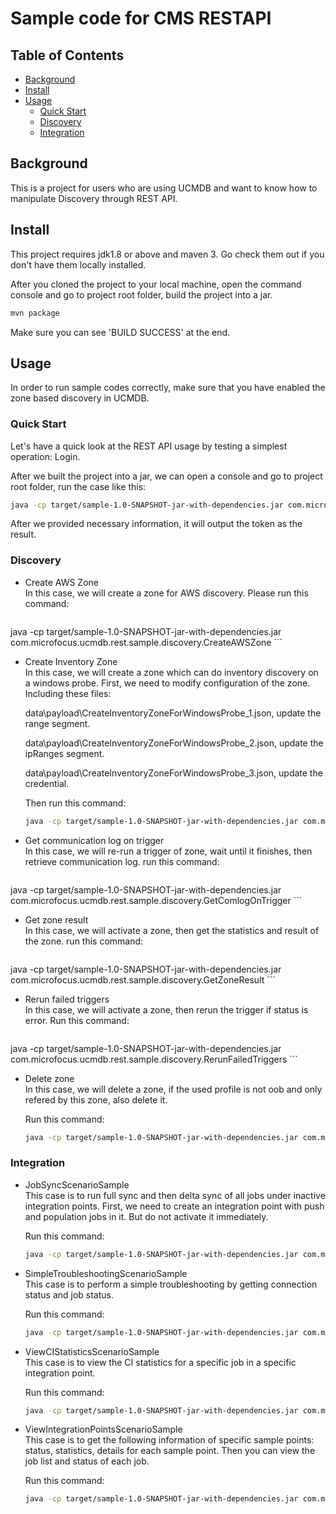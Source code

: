 # Sample code for CMS RESTAPI

## Table of Contents

- [Background](#background)
- [Install](#install)
- [Usage](#usage)
	- [Quick Start](#quick-start)
	- [Discovery](#discovery)
	- [Integration](#integration)

## Background

This is a project for users who are using UCMDB and want to know how to manipulate Discovery through REST API. 



## Install

This project requires jdk1.8 or above and maven 3. Go check them out if you don't have them locally installed. 

After you cloned the project to your local machine, open the command console and go to project root folder, build the project into a jar.

```sh
mvn package
```

Make sure you can see 'BUILD SUCCESS' at the end.



## Usage

In order to run sample codes correctly, make sure that you have enabled the zone based discovery in UCMDB.

### Quick Start

Let's have a quick look at the REST API usage by testing a simplest operation: Login. 

After we built the project into a jar, we can open a console and go to project root folder, run the case like this:

```sh
java -cp target/sample-1.0-SNAPSHOT-jar-with-dependencies.jar com.microfocus.ucmdb.rest.sample.quickstart.LogInToUCMDB
```

After we provided necessary information, it will output the token as the result.


### Discovery
* Create AWS Zone  
    In this case, we will create a zone for AWS discovery. Please run this command:

    ```sh
java -cp target/sample-1.0-SNAPSHOT-jar-with-dependencies.jar com.microfocus.ucmdb.rest.sample.discovery.CreateAWSZone
    ```

    

* Create Inventory Zone  
    In this case, we will create a zone which can do inventory discovery on a windows probe.
First, we need to modify configuration of the zone. Including these files:

    data\payload\CreateInventoryZoneForWindowsProbe_1.json, update the range segment.

    data\payload\CreateInventoryZoneForWindowsProbe_2.json, update the ipRanges segment.

    data\payload\CreateInventoryZoneForWindowsProbe_3.json, update the credential.

    Then run this command:
    
    ```sh
    java -cp target/sample-1.0-SNAPSHOT-jar-with-dependencies.jar com.microfocus.ucmdb.rest.sample.discovery.CreateInventoryZoneForWindowsProbe
    ```



* Get communication log on trigger  
    In this case, we will re-run a trigger of zone, wait until it finishes, then retrieve communication log.
run this command:
  
    ```sh
java -cp target/sample-1.0-SNAPSHOT-jar-with-dependencies.jar com.microfocus.ucmdb.rest.sample.discovery.GetComlogOnTrigger
    ```
  
  
  
* Get zone result  
    In this case, we will activate a zone, then get the statistics and result of the zone.
run this command:
  
    ```sh
java -cp target/sample-1.0-SNAPSHOT-jar-with-dependencies.jar com.microfocus.ucmdb.rest.sample.discovery.GetZoneResult
    ```
  
  
  
* Rerun failed triggers  
    In this case, we will activate a zone, then rerun the trigger if status is error. 
Run this command:
  
    ```sh
java -cp target/sample-1.0-SNAPSHOT-jar-with-dependencies.jar com.microfocus.ucmdb.rest.sample.discovery.RerunFailedTriggers
    ```
  
    
  
* Delete zone  
    In this case, we will delete a zone, if the used profile is not oob and only refered by this zone, also delete it.

  Run this command:
  
  ```sh
  java -cp target/sample-1.0-SNAPSHOT-jar-with-dependencies.jar com.microfocus.ucmdb.rest.sample.discovery.DeleteZoneWithAllReference
  ```
  
  

### Integration
* JobSyncScenarioSample  
    This case is to run full sync and then delta sync of all jobs under inactive integration points.
    First, we need to create an integration point with push and population jobs in it. But do not activate it immediately.
    
    Run this command:
    
    ```sh
    java -cp target/sample-1.0-SNAPSHOT-jar-with-dependencies.jar com.microfocus.ucmdb.rest.sample.integration.JobSyncScenarioSample
    ```
    
    
    
* SimpleTroubleshootingScenarioSample  
    This case is to perform a simple troubleshooting by getting connection status and job status.
    
    Run this command:
    
    ```sh
    java -cp target/sample-1.0-SNAPSHOT-jar-with-dependencies.jar com.microfocus.ucmdb.rest.sample.integration.SimpleTroubleshootingScenarioSample
    ```
    
    
    
* ViewCIStatisticsScenarioSample  
    This case is to view the CI statistics for a specific job in a specific integration point.
    
    Run this command:
    
    ```sh
    java -cp target/sample-1.0-SNAPSHOT-jar-with-dependencies.jar com.microfocus.ucmdb.rest.sample.integration.ViewCIStatisticsScenarioSample
    ```
    
    
    
* ViewIntegrationPointsScenarioSample  
    This case is to get the following information of specific sample points: status, statistics, details for each sample point. Then you can view the job list and status of each job.
    
    Run this command:
    
    ```sh
    java -cp target/sample-1.0-SNAPSHOT-jar-with-dependencies.jar com.microfocus.ucmdb.rest.sample.integration.ViewIntegrationPointsScenarioSample
    ```
    
    